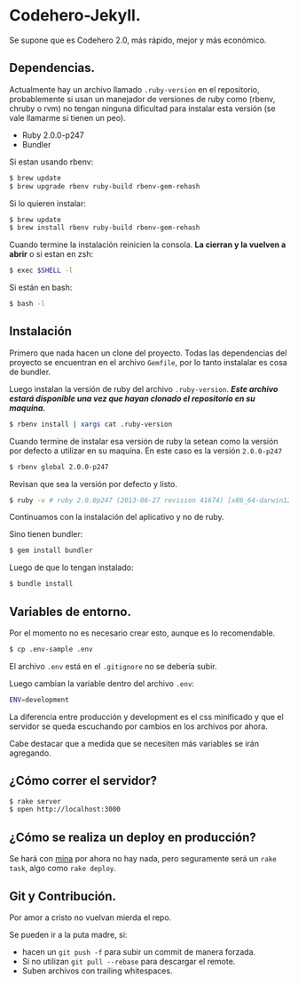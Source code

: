 # Codehero-Jekyll.

Se supone que es Codehero 2.0, más rápido, mejor y más económico.

## Dependencias.

Actualmente hay un archivo llamado `.ruby-version` en el repositorio,
probablemente si usan un manejador de versiones de ruby como (rbenv, chruby o
rvm) no tengan ninguna dificultad para instalar esta versión (se vale llamarme
si tienen un peo).

- Ruby 2.0.0-p247
- Bundler

Si estan usando rbenv:
```sh
$ brew update
$ brew upgrade rbenv ruby-build rbenv-gem-rehash
```

Si lo quieren instalar:
```sh
$ brew update
$ brew install rbenv ruby-build rbenv-gem-rehash
```

Cuando termine la instalación reinicien la consola. **La cierran y la vuelven a
abrir** o si estan en zsh:
```sh
$ exec $SHELL -l
```

Si están en bash:
```sh
$ bash -l
```

## Instalación

Primero que nada hacen un clone del proyecto. Todas las dependencias del proyecto
se encuentran en el archivo `Gemfile`, por lo tanto instalalar es cosa de bundler.

Luego instalan la versión de ruby del archivo `.ruby-version`. ***Este archivo
estará disponible una vez que hayan clonado el repositorio en su maquina.***

```sh
$ rbenv install | xargs cat .ruby-version
```

Cuando termine de instalar esa versión de ruby la setean como la versión por
defecto a utilizar en su maquína. En este caso es la versión `2.0.0-p247`
```sh
$ rbenv global 2.0.0-p247
```

Revisan que sea la versión por defecto y listo.
```sh
$ ruby -v # ruby 2.0.0p247 (2013-06-27 revision 41674) [x86_64-darwin12.4.1]
```

Continuamos con la instalación del aplicativo y no de ruby.

Sino tienen bundler:
```sh
$ gem install bundler
```

Luego de que lo tengan instalado:
```sh
$ bundle install
```

## Variables de entorno.

Por el momento no es necesario crear esto, aunque es lo recomendable.

```sh
$ cp .env-sample .env
```

El archivo `.env` está en el `.gitignore` no se debería subir.

Luego cambian la variable dentro del archivo `.env`:

```sh
ENV=development
```

La diferencia entre producción y development es el css minificado y que el
servidor se queda escuchando por cambios en los archivos por ahora.

Cabe destacar que a medida que se necesiten más variables se irán agregando.

## ¿Cómo correr el servidor?

```sh
$ rake server
$ open http://localhost:3000
```

## ¿Cómo se realiza un deploy en producción?

Se hará con [mina](http://nadarei.co/mina/) por ahora no hay nada, pero
seguramente será un `rake task`, algo como `rake deploy`.

## Git y Contribución.

Por amor a cristo no vuelvan mierda el repo.

Se pueden ir a la puta madre, si:

- hacen un `git push -f` para subir un commit de manera forzada.
- Si no utilizan `git pull --rebase` para descargar el remote.
- Suben archivos con trailing whitespaces.

